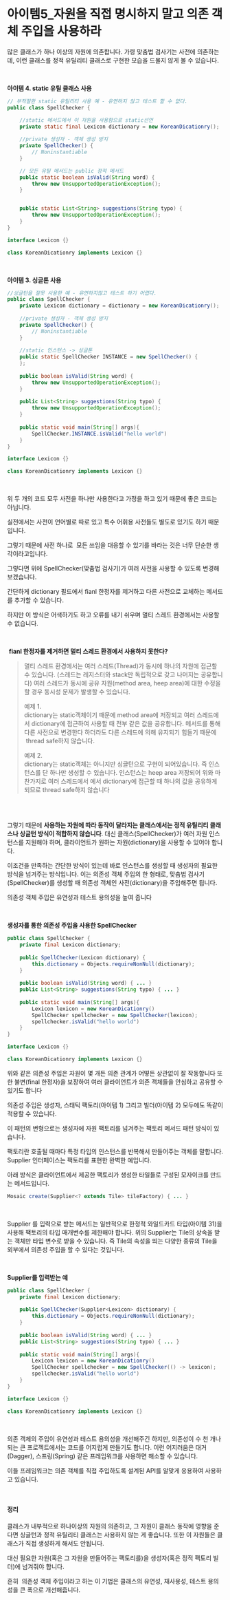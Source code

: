 # 아이템5_자원을 직접 명시하지 말고 의존 객체 주입을 사용하라

많은 클래스가 하나 이상의 자원에 의존합니다. 가령 맞춤법 검사기는 사전에 의존하는데, 이런 클래스를 정적 유틸리티 클래스로 구현한 모습을 드물지 않게 볼 수 있습니다.

</br>

**아이템 4. static 유틸 클래스 사용** 

```java
// 부적절한 static 유틸리티 사용 예 - 유연하지 않고 테스트 할 수 없다.
public class SpellChecker {

	//static 메서드에서 이 자원을 사용함으로 static선언
    private static final Lexicon dictionary = new KoreanDicationry();
	
    //private 생성자 - 객체 생성 방지
    private SpellChecker() {
        // Noninstantiable
    }

    // 모든 유틸 메서드는 public 정적 메서드
    public static boolean isValid(String word) {
        throw new UnsupportedOperationException();
    }


    public static List<String> suggestions(String typo) {
        throw new UnsupportedOperationException();
    }
}

interface Lexicon {}

class KoreanDicationry implements Lexicon {}
```

</br>


**아이템 3. 싱글톤 사용** 

```java
//싱글턴을 잘못 사용한 예 - 유연하지않고 테스트 하기 어렵다.
public class SpellChecker {
    private Lexicon dictionary = dictionary = new KoreanDicationry();
    
    //private 생성자 - 객체 생성 방지
    private SpellChecker() {
        // Noninstantiable
    }
    
    //static 인스턴스 -> 싱글톤
    public static SpellChecker INSTANCE = new SpellChecker() {
    };
    
    public boolean isValid(String word) {
        throw new UnsupportedOperationException();
    }
    
    public List<String> suggestions(String typo) {
        throw new UnsupportedOperationException();
    }
    
    public static void main(String[] args){
        SpellChecker.INSTANCE.isValid("hello world")
    }
}

interface Lexicon {}

class KoreanDicationry implements Lexicon {}
```

</br>


위 두 개의 코드 모두 사전을 하나만 사용한다고 가정을 하고 있기 때문에 좋은 코드는 아닙니다.

실전에서는 사전이 언어별로 따로 있고 특수 어휘용 사전들도 별도로 있기도 하기 때문입니다.

그렇기 때문에 사전 하나로  모든 쓰임을 대응할 수 있기를 바라는 것은 너무 단순한 생각이라고입니다.

그렇다면 위에 SpellChecker(맞춤법 검사기)가 여러 사전을 사용할 수 있도록 변경해 보겠습니다.

간단하게 dictionary 필드에서 fianl 한정자를 제거하고 다른 사전으로 교체하는 메서드를 추가할 수 있습니다.

하지만 이 방식은 어색하기도 하고 오류를 내기 쉬우며 멀티 스레드 환경에서는 사용할 수 없습니다.

</br>


 **fianl 한정자를 제거하면 멀티 스레드 환경에서 사용하지 못한다?**

> 멀티 스레드 환경에서는 여러 스레드(Thread)가 동시에 하나의 자원에 접근할 수 있습니다. (스레드는 레지스터와 stack만 독립적으로 갖고 나머지는 공유합니다) 여러 스레드가 동시에 공유 자원(method area, heep area)에 대한 수정을 할 경우 동시성 문제가 발생할 수 있습니다.  
>   
> 예제 1.  
> dictionary는 static객체이기 때문에 method area에 저장되고 여러 스레드에서 dictionary에 접근하여 사용할 때 전부 같은 값을 공유합니다. 메서드를 통해 다른 사전으로 변경한다 하더라도 다른 스레드에 의해 유지되기 힘들기 때문에  thread safe하지 않습니다.  
>   
> 예제 2.  
> dictionary는 static객체는 아니지만 싱글턴으로 구현이 되어있습니다. 즉 인스턴스를 단 하나만 생성할 수 있습니다. 인스턴스는 heep area 저장되어 위와 마찬가지로 여러 스레드에서 에서 dictionary에 접근할 때 하나의 값을 공유하게 되므로 thread safe하지 않습니다

</br>
</br>


그렇기 때문에 **사용하는 자원에 따라 동작이 달라지는 클래스에서는 정적 유틸리티 클래스나 싱글턴 방식이 적합하지 않습니다**. 대신 클래스(SpellChecker)가 여러 자원 인스턴스를 지원해야 하며, 클라이언트가 원하는 자원(dictionary)을 사용할 수 있어야 합니다.

이조건을 만족하는 간단한 방식이 있는데 바로 인스턴스를 생성할 때 생성자의 필요한 방식을 넘겨주는 방식입니다. 이는 의존성 객체 주입의 한 형태로, 맞춤법 검사기(SpellChecker)를 생성할 때 의존성 객체인 사전(dictionary)을 주입해주면 됩니다.

의존성 객체 주입은 유연성과 테스트 용의성을 높여 줍니다 

</br>

**생성자를 통한 의존성 주입을 사용한 SpellChecker**

```java
public class SpellChecker {
    private final Lexicon dictionary;
    
    public SpellChecker(Lexicon dictionary) {
    	this.dictionary = Objects.requireNonNull(dictionary);
    }
        
    public boolean isValid(String word) { ... }
    public List<String> suggestions(String typo) { ... }
    
    public static void main(String[] args){
    	Lexicon lexicon = new KoreanDicationry()
        SpellChecker spellchecker = new SpellChecker(lexicon);
        spellchecker.isValid("hello world")
    }
}

interface Lexicon {}

class KoreanDicationry implements Lexicon {}
```

위와 같은 의존성 주입은 자원이 몇 개든 의존 관계가 어떻든 상관없이 잘 작동합니다 또한 불변(final 한정자)을 보장하여 여러 클라이언트가 의존 객체들을 안심하고 공유할 수 있기도 합니다 

의존성 주입은 생성자, 스태틱 팩토리(아이템 1) 그리고 빌더(아이템 2) 모두에도 똑같이 적용할 수 있습니다.

이 패턴의 변형으로는 생성자에 자원 팩토리를 넘겨주는 팩토리 메서드 패턴 방식이 있습니다. 

팩토리란 호출될 때마다 특정 타입의 인스턴스를 반복해서 만들어주는 객체를 말합니다. Supplier <T> 인터페이스는 팩토리를 표현한 완벽한 예입니다.   
  
아래 방식은 클라이언트에서 제공한 팩토리가 생성한 타일들로 구성된 모자이크를 만드는 메서드입니다. 



```java
Mosaic create(Supplier<? extends Tile> tileFactory) { ... }
```

</br>


Supplier <T>를 입력으로 받는 메서드는 일반적으로 한정적 와일드카드 타입(아이템 31)을 사용해 팩토리의 타입 매개변수를 제한해야 합니다. 위의 Supplier는 Tile의 상속을 받는 객체만 타입 변수로 받을 수 있습니다. 즉 Tile의 속성을 띄는 다양한 종류의 Tile을 외부에서 의존성 주입을 할 수 있다는 것입니다.

</br>

**Supplier를 입력받는 예**

```java
public class SpellChecker {
    private final Lexicon dictionary;
    
    public SpellChecker(Supplier<Lexicon> dictionary) {
    	this.dictionary = Objects.requireNonNull(dictionary);
    }
        
    public boolean isValid(String word) { ... }
    public List<String> suggestions(String typo) { ... }
    
    public static void main(String[] args){
    	Lexicon lexicon = new KoreanDicationry()
        SpellChecker spellchecker = new SpellChecker(() -> lexicon);
        spellchecker.isValid("hello world")
    }
}

interface Lexicon {}

class KoreanDicationry implements Lexicon {}
```

</br>


의존 객체의 주입이 유연성과 테스트 용의성을 개선해주긴 하지만, 의존성이 수 천 개나 되는 큰 프로젝트에서는 코드를 어지럽게 만들기도 합니다. 이런 어지러움은 대거(Dagger), 스프링(Spring) 같은 프레임워크를 사용하면 해소할 수 있습니다.

이들 프레임워크는 의존 객체를 직접 주입하도록 설계된 API를 알맞게 응용하여 사용하고 있습니다.

</br>


#### 정리

클래스가 내부적으로 하나이상의 자원의 의존하고, 그 자원이 클래스 동작에 영향을 준다면 싱글턴과 정적 유틸리티 클래스는 사용하지 않는 게 좋습니다. 또한 이 자원들은 클래스가 직접 생성하게 해서도 안됩니다. 

대신 필요한 자원(혹은 그 자원을 만들어주는 팩토리를)을 생성자(혹은 정적 팩토리 빌더)에 넘겨줘야 합니다. 

흔히  의존성 객체 주입이라고 하는 이 기법은 클래스의 유연성, 재사용성, 테스트 용의성을 큰 폭으로 개선해줍니다.